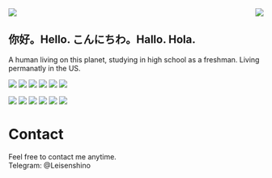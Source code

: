 <img align="middle" src="https://count.getloli.com/get/@LLLgoyour?theme=moebooru-h" />
<a href="#">
<img align="right" src="https://github-readme-stats.vercel.app/api?username=LLLgoyour&show_icons=true&theme=radical">
</a>

## 你好。Hello. こんにちわ。Hallo. Hola.
A human living on this planet, studying in high school as a freshman. Living permanatly in the US.

[![](https://img.shields.io/badge/iPhone-XS-999999?style=flat-square&logo=apple&logoColor=233333)](https://www.apple.com/)
[![](https://img.shields.io/badge/macOS-Macintosh-222e33?style=flat-square&logo=apple&logoColor=f23333)](https://apple.com/)
[![](https://img.shields.io/badge/IDE-Visual%20Studio%20Code-blue?style=flat-square&logo=visual-studio-code&logoColor=233333)](https://code.visualstudio.com/)
[![](https://img.shields.io/badge/IDE-IDEA-black?style=flat-square&logo=IntelliJ%20IDEA&logoColor=549DF0)](https://www.jetbrains.com/idea/)
[![](https://img.shields.io/badge/IDE-Android%20Studio-3CDC84?style=flat-square&logo=Android%20Studio&logoColor=4284F3)](https://developer.android.com/studio)
[![](https://img.shields.io/badge/Nova-C33BFE?style=flat-square&logo=Nova&logoColor=246DFF)](https://nova.app/)

[![](https://img.shields.io/badge/-JavaScript-114514?style=flat-square&logo=javascript&logoColor=white)](https://www.ecma-international.org/)
[![](https://img.shields.io/badge/-PHP-informational?style=flat-square&logo=php&logoColor=white)](https://www.php.net/)
[![](https://img.shields.io/badge/-Java-red?style=flat-square&logo=java&logoColor=black)](https://www.oracle.com/java/)
[![](https://img.shields.io/badge/-Go-04ABD7?style=flat-square&logo=go&logoColor=black)](https://golang.org/)
[![](https://img.shields.io/badge/-Kotlin-7F52FF?style=flat-square&logo=kotlin&logoColor=black)](https://kotlinlang.org/)
[![](https://img.shields.io/badge/-Dart-04589C?style=flat-square&logo=dart&logoColor=white)](https://dart.dev/)

# Contact
Feel free to contact me anytime. <br>
Telegram: @Leisenshino <br>

<!--
LLLgoyour, 2021/8
感谢阅读
-->
